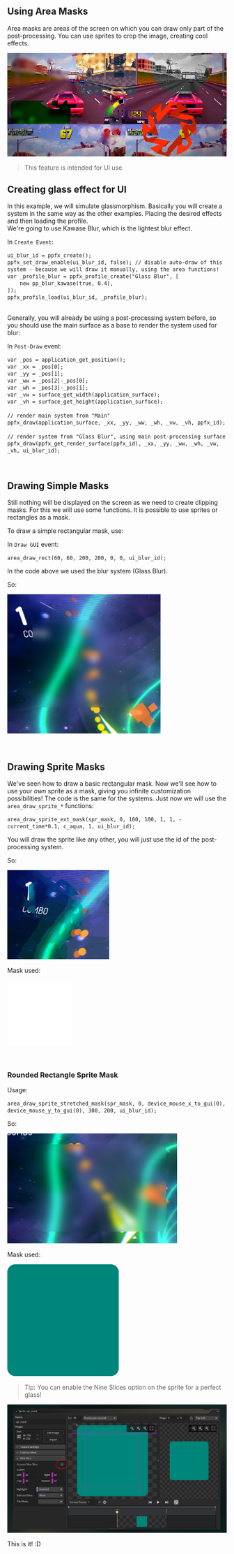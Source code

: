 
## Using Area Masks <!-- {docsify-ignore} -->

Area masks are areas of the screen on which you can draw only part of the post-processing. You can use sprites to crop the image, creating cool effects.

![Layer Range](./images/AreaMasks_0.png)

> This feature is intended for UI use.


## Creating glass effect for UI <!-- {docsify-ignore} -->

In this example, we will simulate glassmorphism. Basically you will create a system in the same way as the other examples. Placing the desired effects and then loading the profile.  
We're going to use Kawase Blur, which is the lightest blur effect.

In `Create Event`:
```gml
ui_blur_id = ppfx_create();
ppfx_set_draw_enable(ui_blur_id, false); // disable auto-draw of this system - because we will draw it manually, using the area functions!
var _profile_blur = ppfx_profile_create("Glass Blur", [
	new pp_blur_kawase(true, 0.4),
]);
ppfx_profile_load(ui_blur_id, _profile_blur);
```

</br>
Generally, you will already be using a post-processing system before, so you should use the main surface as a base to render the system used for blur:

In `Post-Draw` event:
```gml
var _pos = application_get_position();
var _xx = _pos[0];
var _yy = _pos[1];
var _ww = _pos[2]-_pos[0];
var _wh = _pos[3]-_pos[1];
var _vw = surface_get_width(application_surface);
var _vh = surface_get_height(application_surface);

// render main system from "Main"
ppfx_draw(application_surface, _xx, _yy, _ww, _wh, _vw, _vh, ppfx_id);

// render system from "Glass Blur", using main post-processing surface
ppfx_draw(ppfx_get_render_surface(ppfx_id), _xx, _yy, _ww, _wh, _vw, _vh, ui_blur_id);
```

</br>

## Drawing Simple Masks <!-- {docsify-ignore} -->

Still nothing will be displayed on the screen as we need to create clipping masks. For this we will use some functions. It is possible to use sprites or rectangles as a mask.

To draw a simple rectangular mask, use:

In `Draw GUI` event:
```gml
area_draw_rect(60, 60, 200, 200, 0, 0, ui_blur_id);
```
In the code above we used the blur system (Glass Blur).

So:

![Layer Range](./images/GlassBlur_0.png)

</br>

## Drawing Sprite Masks <!-- {docsify-ignore} -->

We've seen how to draw a basic rectangular mask. Now we'll see how to use your *own* sprite as a mask, giving you infinite customization possibilities!
The code is the same for the systems. Just now we will use the `area_draw_sprite_*` functions:

```gml
area_draw_sprite_ext_mask(spr_mask, 0, 100, 100, 1, 1, -current_time*0.1, c_aqua, 1, ui_blur_id);
```
You will draw the sprite like any other, you will just use the id of the post-processing system.

So:

![Layer Range](./images/GlassBlur_1.gif)

Mask used:

![Layer Range](./images/ppfx_mask_icon.png)


</br>

### Rounded Rectangle Sprite Mask <!-- {docsify-ignore} -->

Usage:

```gml
area_draw_sprite_stretched_mask(spr_mask, 0, device_mouse_x_to_gui(0), device_mouse_y_to_gui(0), 300, 200, ui_blur_id);
```

So:

![Mask](./images/GlassBlur_2.png)

Mask used:

![Mask](./images/RoundedSquareMask.png)

> Tip: You can enable the Nine Slices option on the sprite for a perfect glass!

![Mask](./images/GlassBlur_3.png)


This is it! :D


